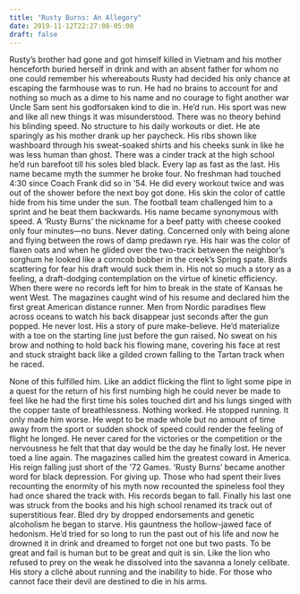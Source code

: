 ```yaml
---
title: "Rusty Burns: An Allegory"
date: 2019-11-12T22:27:08-05:00
draft: false
---
```


Rusty’s brother had gone and got himself killed in Vietnam and his mother henceforth buried herself in drink and with an absent father for whom no one could remember his whereabouts Rusty had decided his only chance at escaping the farmhouse was to run. He had no brains to account for and nothing so much as a dime to his name and no courage to fight another war Uncle Sam sent his godforsaken kind to die in. He’d run. His sport was new and like all new things it was misunderstood. There was no theory behind his blinding speed. No structure to his daily workouts or diet. He ate sparingly as his mother drank up her paycheck. His ribs shown like washboard through his sweat-soaked shirts and his cheeks sunk in like he was less human than ghost. There was a cinder track at the high school he’d run barefoot till his soles bled black. Every lap as fast as the last. His name became myth the summer he broke four. No freshman had touched 4:30 since Coach Frank did so in '54. He did every workout twice and was out of the shower before the next boy got done. His skin the color of cattle hide from his time under the sun. The football team challenged him to a sprint and he beat them backwards. His name became synonymous with speed. A ‘Rusty Burns’ the nickname for a beef patty with cheese cooked only four minutes—no buns. Never dating. Concerned only with being alone and flying between the rows of damp predawn rye. His hair was the color of flaxen oats and when he glided over the two-track between the neighbor’s sorghum he looked like a corncob bobber in the creek’s Spring spate. Birds scattering for fear his draft would suck them in. His not so much a story as a feeling, a draft-dodging contemplation on the virtue of kinetic efficiency. When there were no records left for him to break in the state of Kansas he went West. The magazines caught wind of his resume and declared him the first great American distance runner. Men from Nordic paradises flew across oceans to watch his back disappear just seconds after the gun popped. He never lost. His a story of pure make-believe. He’d materialize with a toe on the starting line just before the gun raised. No sweat on his brow and nothing to hold back his flowing mane, covering his face at rest and stuck straight back like a gilded crown falling to the Tartan track when he raced.

None of this fulfilled him. Like an addict flicking the flint to light some pipe in a quest for the return of his first numbing high he could never be made to feel like he had the first time his soles touched dirt and his lungs singed with the copper taste of breathlessness. Nothing worked. He stopped running. It only made him worse. He wept to be made whole but no amount of time away from the sport or sudden shock of speed could render the feeling of flight he longed. He never cared for the victories or the competition or the nervousness he felt that that day would be the day he finally lost. He never toed a line again. The magazines called him the greatest coward in America. His reign falling just short of the '72 Games. ‘Rusty Burns’ became another word for black depression. For giving up. Those who had spent their lives recounting the enormity of his myth now recounted the spineless fool they had once shared the track with. His records began to fall. Finally his last one was struck from the books and his high school renamed its track out of superstitious fear. Bled dry by dropped endorsements and genetic alcoholism he began to starve. His gauntness the hollow-jawed face of hedonism. He’d tried for so long to run the past out of his life and now he drowned it in drink and dreamed to forget not one but two pasts. To be great and fail is human but to be great and quit is sin. Like the lion who refused to prey on the weak he dissolved into the savanna a lonely celibate. His story a cliché about running and the inability to hide. For those who cannot face their devil are destined to die in his arms.

